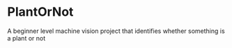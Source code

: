 # PlantOrNot
A beginner level machine vision project that identifies whether something is a plant or not
